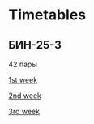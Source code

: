 # Timetables

## БИН-25-3

42 пары

[1st week](./timetable_1w.md)

[2nd week](./timetable_2w.md)

[3rd week](./timetable_3w.md)